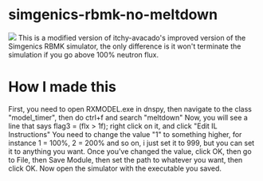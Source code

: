 # simgenics-rbmk-no-meltdown
<img src="https://cdn.discordapp.com/attachments/832540923278786600/1035374960681693236/aaaa.PNG">
This is a modified version of itchy-avacado's improved version of the Simgenics RBMK simulator, the only difference is it won't terminate the simulation if you go above 100% neutron flux.

# How I made this
First, you need to open RXMODEL.exe in dnspy, then navigate to the class "model_timer", then do ctrl+f and search "meltdown"
Now, you will see a line that says flag3 = (flx > 1f);  right click on it, and click "Edit IL Instructions"
You need to change the value "1" to something higher, for instance 1 = 100%, 2 = 200% and so on, i just set it to 999, but you can set it to anything you want.
Once you've changed the value, click OK, then go to File, then Save Module, then set the path to whatever you want, then click OK.
Now open the simulator with the executable you saved.
